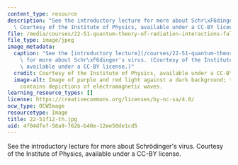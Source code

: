 ```yaml
---
content_type: resource
description: "See the introductory lecture for more about Schr\xF6dinger's virus.\
  \ Courtesy of the Institute of Physics, available under a CC-BY license."
file: /media/courses/22-51-quantum-theory-of-radiation-interactions-fall-2012/4f04dfef58a9762bb40e12ee50de1cd5_22-51f12-th.jpg
file_type: image/jpeg
image_metadata:
  caption: "See the [introductory lecture](/courses/22-51-quantum-theory-of-radiation-interactions-fall-2012/pages/lecture-notes)\
    \ for more about Schr\xF6dinger's virus. (Courtesy of the Institute of Physics,\
    \ available under a CC-BY license.)"
  credit: Courtesy of the Institute of Physics, available under a CC-BY license.
  image-alt: Image of purple and red light against a dark background; the purple light
    contains depictions of electromagnetic waves.
learning_resource_types: []
license: https://creativecommons.org/licenses/by-nc-sa/4.0/
ocw_type: OCWImage
resourcetype: Image
title: 22-51f12-th.jpg
uid: 4f04dfef-58a9-762b-b40e-12ee50de1cd5
---
```

See the introductory lecture for more about Schrödinger's virus. Courtesy of the Institute of Physics, available under a CC-BY license.